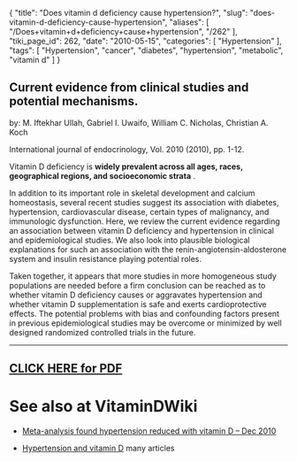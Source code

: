 {
    "title": "Does vitamin d deficiency cause hypertension?",
    "slug": "does-vitamin-d-deficiency-cause-hypertension",
    "aliases": [
        "/Does+vitamin+d+deficiency+cause+hypertension",
        "/262"
    ],
    "tiki_page_id": 262,
    "date": "2010-05-15",
    "categories": [
        "Hypertension"
    ],
    "tags": [
        "Hypertension",
        "cancer",
        "diabetes",
        "hypertension",
        "metabolic",
        "vitamin d"
    ]
}


## Current evidence from clinical studies and potential mechanisms.

by: M. Iftekhar Ullah, Gabriel I. Uwaifo, William C. Nicholas, Christian A. Koch

International journal of endocrinology, Vol. 2010 (2010), pp. 1-12.

Vitamin D deficiency is  **widely prevalent across all ages, races, geographical regions, and socioeconomic strata** . 

In addition to its important role in skeletal development and calcium homeostasis, several recent studies suggest its association with diabetes, hypertension, cardiovascular disease, certain types of malignancy, and immunologic dysfunction. Here, we review the current evidence regarding an association between vitamin D deficiency and hypertension in clinical and epidemiological studies. We also look into plausible biological explanations for such an association with the renin-angiotensin-aldosterone system and insulin resistance playing potential roles. 

Taken together, it appears that more studies in more homogeneous study populations are needed before a firm conclusion can be reached as to whether vitamin D deficiency causes or aggravates hypertension and whether vitamin D supplementation is safe and exerts cardioprotective effects. The potential problems with bias and confounding factors present in previous epidemiological studies may be overcome or minimized by well designed randomized controlled trials in the future.

- - - - - 

## [CLICK HERE for PDF](https://www.VitaminDWiki.com/tiki-download_file.php?fileId=1019)

# See also at VitaminDWiki

* [Meta-analysis found hypertension reduced with vitamin D – Dec 2010](/posts/meta-analysis-found-hypertension-reduced-with-vitamin-d)

* [Hypertension and vitamin D](/tags/hypertension-and-vitamin-d.html) many articles